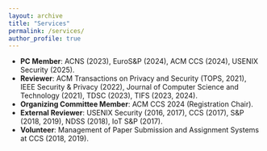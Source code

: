 ```yaml
---
layout: archive
title: "Services"
permalink: /services/
author_profile: true
---
```


<ul>
<li><strong>PC Member</strong>: ACNS (2023), EuroS&P (2024), ACM CCS (2024), USENIX Security (2025).</li>
<li><strong>Reviewer</strong>: ACM Transactions on Privacy and Security (TOPS, 2021), IEEE Security & Privacy (2022), Journal of Computer Science and Technology (2021), TDSC (2023), TIFS (2023, 2024).</li>
<li><strong>Organizing Committee Member</strong>: ACM CCS 2024 (Registration Chair).</li>
<li><strong>External Reviewer</strong>: USENIX Security (2016, 2017), CCS (2017), S&amp;P (2018, 2019), NDSS (2018), IoT&nbsp;S&amp;P (2017).</li>
<li><strong>Volunteer</strong>:&nbsp;Management of Paper Submission and Assignment Systems at CCS (2018, 2019).</li>
</ul>
